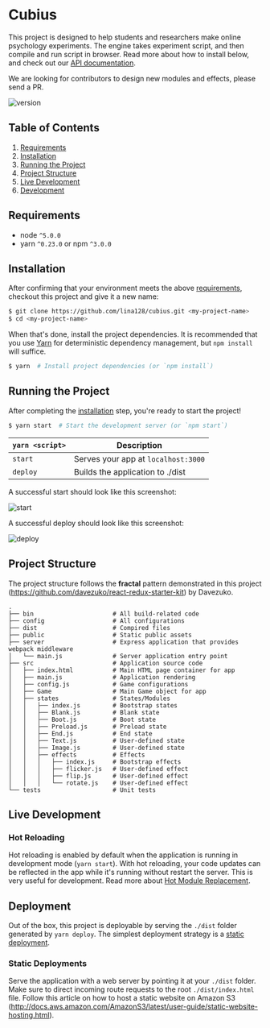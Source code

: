 # Cubius
This project is designed to help students and researchers make online psychology experiments. The engine takes experiment script, and then compile and run script in browser. Read more about how to install below, and check out our [API documentation](wiki).

We are looking for contributors to design new modules and effects, please send a PR.

![version](https://img.shields.io/badge/version-1.0.3-brightgreen.svg)

## Table of Contents
1. [Requirements](#requirements)
2. [Installation](#installation)
3. [Running the Project](#running-the-project)
4. [Project Structure](#project-structure)
5. [Live Development](#live-development)
6. [Development](#development)

## Requirements
* node `^5.0.0`
* yarn `^0.23.0` or npm `^3.0.0`

## Installation
After confirming that your environment meets the above [requirements](#requirements), checkout this project and give it a new name:

```bash
$ git clone https://github.com/lina128/cubius.git <my-project-name>
$ cd <my-project-name>
```

When that's done, install the project dependencies. It is recommended that you use [Yarn](https://yarnpkg.com/) for deterministic dependency management, but `npm install` will suffice.

```bash
$ yarn  # Install project dependencies (or `npm install`)
```

## Running the Project
After completing the [installation](#installation) step, you're ready to start the project!

```bash
$ yarn start  # Start the development server (or `npm start`)
```

|`yarn <script>`    |Description|
|-------------------|-----------|
|`start`            |Serves your app at `localhost:3000`|
|`deploy`           |Builds the application to ./dist|

A successful start should look like this screenshot:



![start](http://res.cloudinary.com/ikelabrepo/image/upload/c_scale,w_622/v1495391136/startscreenshot_cly265.png)



A successful deploy should look like this screenshot:



![deploy](http://res.cloudinary.com/ikelabrepo/image/upload/c_scale,w_622/v1495391137/deployscreenshot_ed6xls.png)


## Project Structure
The project structure follows the **fractal** pattern demonstrated in this project (https://github.com/davezuko/react-redux-starter-kit) by Davezuko.

```
.
├── bin                      # All build-related code
├── config                   # All configurations
├── dist                     # Compired files
├── public                   # Static public assets
├── server                   # Express application that provides webpack middleware
│   └── main.js              # Server application entry point
├── src                      # Application source code
│   ├── index.html           # Main HTML page container for app
│   ├── main.js              # Application rendering
│   ├── config.js            # Game configurations
│   ├── Game                 # Main Game object for app
│   ├── states               # States/Modules
│   │   ├── index.js         # Bootstrap states
│   │   ├── Blank.js         # Blank state
│   │   ├── Boot.js          # Boot state
│   │   ├── Preload.js       # Preload state
│   │   ├── End.js           # End state
│   │   ├── Text.js          # User-defined state
│   │   ├── Image.js         # User-defined state
│   │   ├── effects          # Effects
│   │   │   ├── index.js     # Bootstrap effects
│   │   │   ├── flicker.js   # User-defined effect
│   │   │   ├── flip.js      # User-defined effect
│   │   │   └── rotate.js    # User-defined effect
└── tests                    # Unit tests
```

## Live Development

### Hot Reloading

Hot reloading is enabled by default when the application is running in development mode (`yarn start`). With hot reloading, your code updates can be reflected in the app while it's running without restart the server. This is very useful for development. Read more about [Hot Module Replacement](https://webpack.github.io/docs/hot-module-replacement.html).


## Deployment

Out of the box, this project is deployable by serving the `./dist` folder generated by `yarn deploy`. The simplest deployment strategy is a [static deployment](#static-deployments).

### Static Deployments

Serve the application with a web server by pointing it at your `./dist` folder. Make sure to direct incoming route requests to the root `./dist/index.html` file. Follow this article on how to host a static website on Amazon S3 (http://docs.aws.amazon.com/AmazonS3/latest/user-guide/static-website-hosting.html).
